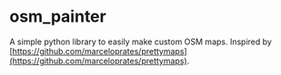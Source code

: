 # osm_painter
A simple python library to easily make custom OSM maps. Inspired by  [https://github.com/marceloprates/prettymaps](https://github.com/marceloprates/prettymaps).